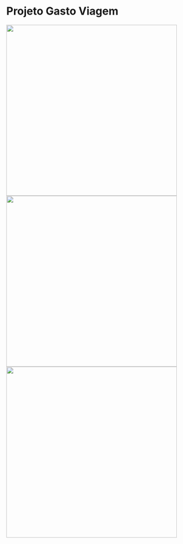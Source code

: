 # Projeto Gasto Viagem

<div display="inline">
  <img height=450 src="https://user-images.githubusercontent.com/70297966/172678048-879fee66-326b-4870-802e-dea1b595b547.png" />
  <img height=450 src="https://user-images.githubusercontent.com/70297966/172678431-6da9c9d6-b25c-43c5-bbf0-db353698bc2a.png" />
  <img height=450 src="https://user-images.githubusercontent.com/70297966/172678973-3ee92ceb-18ce-4d02-8280-0b8c8a2abbb1.png" />
</div>
